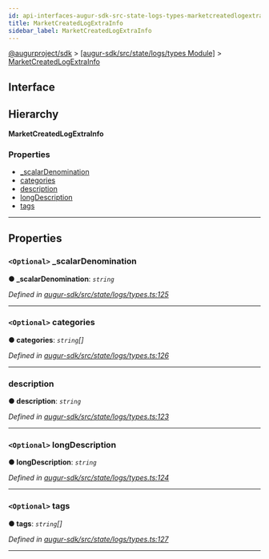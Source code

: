 ```yaml
---
id: api-interfaces-augur-sdk-src-state-logs-types-marketcreatedlogextrainfo
title: MarketCreatedLogExtraInfo
sidebar_label: MarketCreatedLogExtraInfo
---
```


[@augurproject/sdk](api-readme.md) > [[augur-sdk/src/state/logs/types Module]](api-modules-augur-sdk-src-state-logs-types-module.md) > [MarketCreatedLogExtraInfo](api-interfaces-augur-sdk-src-state-logs-types-marketcreatedlogextrainfo.md)

## Interface

## Hierarchy

**MarketCreatedLogExtraInfo**

### Properties

* [_scalarDenomination](api-interfaces-augur-sdk-src-state-logs-types-marketcreatedlogextrainfo.md#_scalardenomination)
* [categories](api-interfaces-augur-sdk-src-state-logs-types-marketcreatedlogextrainfo.md#categories)
* [description](api-interfaces-augur-sdk-src-state-logs-types-marketcreatedlogextrainfo.md#description)
* [longDescription](api-interfaces-augur-sdk-src-state-logs-types-marketcreatedlogextrainfo.md#longdescription)
* [tags](api-interfaces-augur-sdk-src-state-logs-types-marketcreatedlogextrainfo.md#tags)

---

## Properties

<a id="_scalardenomination"></a>

### `<Optional>` _scalarDenomination

**● _scalarDenomination**: *`string`*

*Defined in [augur-sdk/src/state/logs/types.ts:125](https://github.com/AugurProject/augur/blob/0787bf1a23/packages/augur-sdk/src/state/logs/types.ts#L125)*

___
<a id="categories"></a>

### `<Optional>` categories

**● categories**: *`string`[]*

*Defined in [augur-sdk/src/state/logs/types.ts:126](https://github.com/AugurProject/augur/blob/0787bf1a23/packages/augur-sdk/src/state/logs/types.ts#L126)*

___
<a id="description"></a>

###  description

**● description**: *`string`*

*Defined in [augur-sdk/src/state/logs/types.ts:123](https://github.com/AugurProject/augur/blob/0787bf1a23/packages/augur-sdk/src/state/logs/types.ts#L123)*

___
<a id="longdescription"></a>

### `<Optional>` longDescription

**● longDescription**: *`string`*

*Defined in [augur-sdk/src/state/logs/types.ts:124](https://github.com/AugurProject/augur/blob/0787bf1a23/packages/augur-sdk/src/state/logs/types.ts#L124)*

___
<a id="tags"></a>

### `<Optional>` tags

**● tags**: *`string`[]*

*Defined in [augur-sdk/src/state/logs/types.ts:127](https://github.com/AugurProject/augur/blob/0787bf1a23/packages/augur-sdk/src/state/logs/types.ts#L127)*

___


